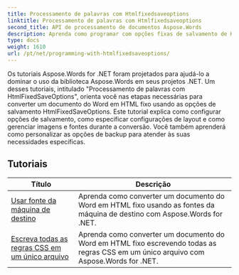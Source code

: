 ```yaml
---
title: Processamento de palavras com Htmlfixedsaveoptions
linktitle: Processamento de palavras com Htmlfixedsaveoptions
second_title: API de processamento de documentos Aspose.Words
description: Aprenda como programar com opções fixas de salvamento de HTML no Aspose.Words for .NET. Os tutoriais guiam você pelos diferentes recursos para gerar documentos HTML com layout fixo e imagens incorporadas.
type: docs
weight: 1610
url: /pt/net/programming-with-htmlfixedsaveoptions/
---
```

Os tutoriais Aspose.Words for .NET foram projetados para ajudá-lo a dominar o uso da biblioteca Aspose.Words em seus projetos .NET. Um desses tutoriais, intitulado "Processamento de palavras com HtmlFixedSaveOptions", orienta você nas etapas necessárias para converter um documento do Word em HTML fixo usando as opções de salvamento HtmlFixedSaveOptions. Este tutorial explica como configurar opções de salvamento, como especificar configurações de layout e como gerenciar imagens e fontes durante a conversão. Você também aprenderá como personalizar as opções de backup para atender às suas necessidades específicas.

 ## Tutoriais
| Título | Descrição |
| --- | --- |
| [Usar fonte da máquina de destino](./use-font-from-target-machine/) | Aprenda como converter um documento do Word em HTML fixo usando as fontes da máquina de destino com Aspose.Words for .NET. |
| [Escreva todas as regras CSS em um único arquivo](./write-all-css-rules-in-single-file/) | Aprenda como converter um documento do Word em HTML fixo escrevendo todas as regras CSS em um único arquivo com Aspose.Words for .NET. |